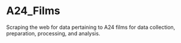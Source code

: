 # A24_Films
Scraping the web for data pertaining to A24 films for data collection, preparation, processing, and analysis.
